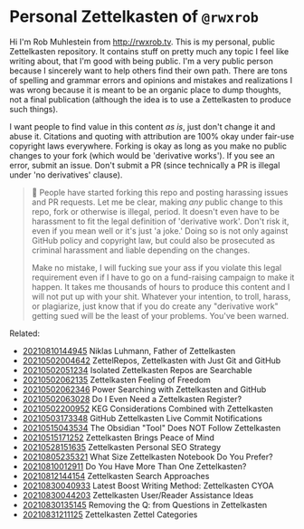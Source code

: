 # Personal Zettelkasten of `@rwxrob`

Hi I'm Rob Muhlestein from http://rwxrob.tv. This is my personal, public
Zettelkasten repository. It contains stuff on pretty much any topic
I feel like writing about, that I'm good with being public. I'm a very
public person because I sincerely want to help others find their own
path. There are tons of spelling and grammar errors and opinions and
mistakes and realizations I was wrong because it is meant to be an
organic place to dump thoughts, not a final publication (although the
idea is to use a Zettelkasten to produce such things).

I want people to find value in this content *as is*, just don't change
it and abuse it. Citations and quoting with attribution are 100% okay
under fair-use copyright laws everywhere. Forking is okay as long as
you make no public changes to your fork (which would be 'derivative
works'). If you see an error, submit an issue. Don't submit a PR
(since technically a PR is illegal under 'no derivatives' clause).

> 🤬
> People have started forking this repo and posting harassing issues and
> PR requests. Let me be clear, making *any* public change to this repo,
> fork or otherwise is illegal, period. It doesn't even have to be
> harassment to fit the legal definition of 'derivative work'. Don't
> risk it, even if you mean well or it's just 'a joke.' Doing so is not
> only against GitHub policy and copyright law, but could also be
> prosecuted as criminal harassment and liable depending on the changes.
>
> Make no mistake, I will fucking sue your ass if you violate this legal
> requirement even if I have to go on a fund-raising campaign to make it
> happen. It takes me thousands of hours to produce this content and I
> will not put up with your shit. Whatever your intention, to troll,
> harass, or plagiarize, just know that if you do create any "derivative
> work" getting sued will be the least of your problems. You've been
> warned.

Related:

* [20210810144945](/20210810144945/) Niklas Luhmann, Father of Zettelkasten
* [20210502004642](/20210502004642/) ZettelRepos, Zettelkasten with Just Git and GitHub
* [20210502051234](/20210502051234/) Isolated Zettelkasten Repos are Searchable
* [20210502062135](/20210502062135/) Zettelkasten Feeling of Freedom
* [20210502062346](/20210502062346/) Power Searching with Zettelkasten and GitHub
* [20210502063028](/20210502063028/) Do I Even Need a Zettelkasten Register?
* [20210502200952](/20210502200952/) KEG Considerations Combined with Zettelkasten
* [20210503173348](/20210503173348/) GitHub Zettelkasten Live Commit Notifications
* [20210515043534](/20210515043534/) The Obsidian "Tool" Does NOT Follow Zettelkasten
* [20210515171252](/20210515171252/) Zettelkasten Brings Peace of Mind
* [20210528151635](/20210528151635/) Zettelkasten Personal SEO Strategy
* [20210805235321](/20210805235321/) What Size Zettelkasten Notebook Do You Prefer?
* [20210810012911](/20210810012911/) Do You Have More Than One Zettelkasten?
* [20210812144154](/20210812144154/) Zettelkasten Search Approaches
* [20210830040933](/20210830040933/) Latest Boost Writing Method: Zettelkasten CYOA
* [20210830044203](/20210830044203/) Zettelkasten User/Reader Assistance Ideas
* [20210830135145](/20210830135145/) Removing the Q: from Questions in Zettelkasten
* [20210831211125](/20210831211125/) Zettelkasten Zettel Categories
